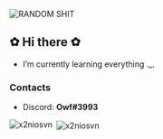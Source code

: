 ![RANDOM SHIT](https://i.imgur.com/yqeKya3.png)
## ✿ Hi there ✿
- I’m currently learning everything ._.
  
### Contacts
- Discord: **Owf#3993**

<p><img align="left" src="https://github-readme-stats.vercel.app/api/top-langs?username=x2niosvn&show_icons=true&locale=en&layout=compact" alt="x2niosvn" /></p>
<p>&nbsp;<img align="center" src="https://github-readme-stats.vercel.app/api?username=x2niosvn&show_icons=true&locale=en" alt="x2niosvn" /></p>
